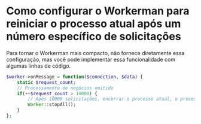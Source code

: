 # Como configurar o Workerman para reiniciar o processo atual após um número específico de solicitações
Para tornar o Workerman mais compacto, não fornece diretamente essa configuração, mas você pode implementar essa funcionalidade com algumas linhas de código.

```php
$worker->onMessage = function($connection, $data) {
    static $request_count;
    // Processamento de negócios omitido
    if(++$request_count > 10000) {
        // Após 10000 solicitações, encerrar o processo atual, o processo principal automaticamente reiniciará um novo processo
        Worker::stopAll();
    }
};
```

